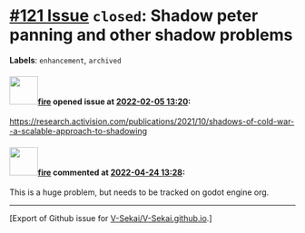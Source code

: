 # [\#121 Issue](https://github.com/V-Sekai/V-Sekai.github.io/issues/121) `closed`: Shadow peter panning and other shadow problems
**Labels**: `enhancement`, `archived`


#### <img src="https://avatars.githubusercontent.com/u/32321?u=c2e06a3d2b49a467aa907e54aa259516440267cc&v=4" width="50">[fire](https://github.com/fire) opened issue at [2022-02-05 13:20](https://github.com/V-Sekai/V-Sekai.github.io/issues/121):

https://research.activision.com/publications/2021/10/shadows-of-cold-war--a-scalable-approach-to-shadowing

#### <img src="https://avatars.githubusercontent.com/u/32321?u=c2e06a3d2b49a467aa907e54aa259516440267cc&v=4" width="50">[fire](https://github.com/fire) commented at [2022-04-24 13:28](https://github.com/V-Sekai/V-Sekai.github.io/issues/121#issuecomment-1107842182):

This is a huge problem, but needs to be tracked on godot engine org.


-------------------------------------------------------------------------------



[Export of Github issue for [V-Sekai/V-Sekai.github.io](https://github.com/V-Sekai/V-Sekai.github.io).]
